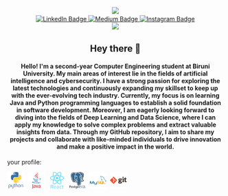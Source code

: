 <div id="header" align="center">
  <img src="https://media.giphy.com/media/JdkIAaVJ7p86A/giphy.gif" width="250"/>
</div>

<div id="badges" align="center">
  <a href="https://www.linkedin.com/in/abdullokh-abdukodirov-9745b5203/">
    <img src="https://img.shields.io/badge/LinkedIn-blue?style=for-the-badge&logo=linkedin&logoColor=white" alt="LinkedIn Badge">
  </a> 
  <a href="https://medium.com/@abdullahabdulkadir0/">
    <img src="https://img.shields.io/badge/Medium-black?style=for-the-badge&logo=medium&logoColor=white" alt="Medium Badge">
  </a> 
   <a href="https://instagram.com/dimoontri?igshid=MjEwN2IyYWYwYw==">
     <img src="https://img.shields.io/badge/Instagram-orange?style=for-the-badge&logo=instagram&logoColor=white" alt="Instagram Badge">
  </a> 
</div>


<div align="center">
  <img src="https://komarev.com/ghpvc/?username=TriTetra&color=green">
</div>


<div id="header" align="center">
  <h2>Hey there 👋</h2>
  <h4>Hello! I'm a second-year Computer Engineering student at Biruni University. My main areas of interest lie in the fields of artificial intelligence and cybersecurity. I have a strong passion for exploring the latest technologies and continuously expanding my skillset to keep up with the ever-evolving tech industry. Currently, my focus is on learning Java and Python programming languages to establish a solid foundation in software development. Moreover, I am eagerly looking forward to diving into the fields of Deep Learning and Data Science, where I can apply my knowledge to solve complex problems and extract valuable insights from data. Through my GitHub repository, I aim to share my projects and collaborate with like-minded individuals to drive innovation and make a positive impact in the world.</h4>
</div>

 your profile:

<div>
  <img src="https://github.com/devicons/devicon/blob/master/icons/python/python-original-wordmark.svg" title="Python" width="40" height="40"/>&nbsp;
  <img src="https://github.com/devicons/devicon/blob/master/icons/java/java-original-wordmark.svg" title="Java" alt="Java" width="40" height="40"/>&nbsp;
  <img src="https://github.com/devicons/devicon/blob/master/icons/react/react-original-wordmark.svg" title="React" alt="React" width="40" height="40"/>&nbsp;
  <img src="https://github.com/devicons/devicon/blob/master/icons/postgresql/postgresql-original-wordmark.svg" title="PostgreSql"  alt="PostgreSql" width="40" height="40"/>&nbsp;
  <img src="https://github.com/devicons/devicon/blob/master/icons/mysql/mysql-original-wordmark.svg" title="MySQL"  alt="MySQL" width="40" height="40"/>&nbsp;
  <img src="https://github.com/devicons/devicon/blob/master/icons/git/git-original-wordmark.svg" title="Git" **alt="Git" width="40" height="40"/>
</div>


